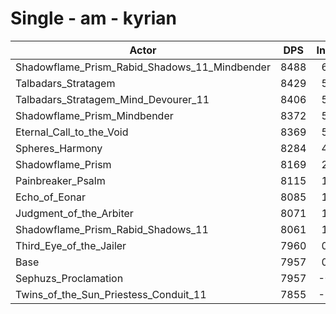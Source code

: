 # Single - am - kyrian
| Actor | DPS | Increase |
|---|:---:|:---:|
|Shadowflame_Prism_Rabid_Shadows_11_Mindbender|8488|6.67%|
|Talbadars_Stratagem|8429|5.93%|
|Talbadars_Stratagem_Mind_Devourer_11|8406|5.64%|
|Shadowflame_Prism_Mindbender|8372|5.21%|
|Eternal_Call_to_the_Void|8369|5.17%|
|Spheres_Harmony|8284|4.10%|
|Shadowflame_Prism|8169|2.66%|
|Painbreaker_Psalm|8115|1.98%|
|Echo_of_Eonar|8085|1.60%|
|Judgment_of_the_Arbiter|8071|1.43%|
|Shadowflame_Prism_Rabid_Shadows_11|8061|1.30%|
|Third_Eye_of_the_Jailer|7960|0.03%|
|Base|7957|0.00%|
|Sephuzs_Proclamation|7957|-0.01%|
|Twins_of_the_Sun_Priestess_Conduit_11|7855|-1.28%|
